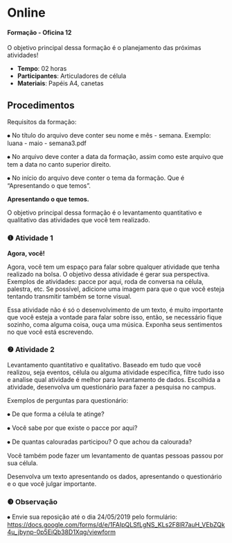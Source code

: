 # Online
#### Formação - Oficina 12

O objetivo principal dessa formação é o planejamento das próximas atividades!

- **Tempo**: 02 horas
- **Participantes**:  Articuladores de célula
- **Materiais**: Papéis A4, canetas

## Procedimentos

Requisitos da formação:

⦁	No título do arquivo deve conter seu nome e mês - semana. 
Exemplo: luana - maio - semana3.pdf

⦁	No arquivo deve conter a data da formação, assim como este arquivo que tem a data no canto superior direito.

⦁	No início do arquivo deve conter o tema da formação. Que é “Apresentando o que temos”.

**Apresentando o que temos.**

O objetivo principal dessa formação é o levantamento quantitativo e qualitativo das atividades que você tem realizado. 

### ❶ Atividade 1 

**Agora, você!**

Agora, você tem um espaço para falar sobre qualquer atividade que tenha realizado na bolsa. O objetivo dessa atividade é gerar sua perspectiva.
Exemplos de atividades: pacce por aqui, roda de conversa na célula, palestra, etc.
Se possível, adicione uma imagem para que o que você esteja tentando transmitir também se torne visual. 

Essa atividade não é só o desenvolvimento de um texto, é muito importante que você esteja a vontade para falar sobre isso, então, se necessário fique sozinho, coma alguma coisa, ouça uma música. Exponha seus sentimentos no que você está escrevendo.


### ❷ Atividade 2 

Levantamento quantitativo e qualitativo.
Baseado em tudo que você realizou, seja eventos, célula ou alguma atividade específica, filtre tudo isso e analise qual atividade é melhor para levantamento de dados. 
Escolhida a atividade, desenvolva um questionário para fazer a pesquisa no campus.

Exemplos de perguntas para questionário:

⦁	De que forma a célula te atinge?

⦁	Você sabe por que existe o pacce por aqui?

⦁	De quantas calouradas participou? O que achou da calourada?

Você também pode fazer um levantamento de quantas pessoas passou por sua célula.

Desenvolva um texto apresentando os dados, apresentando o questionário e o que você julgar importante. 

### ❸ Observação 


⦁	Envie sua reposição até o dia 24/05/2019 pelo formulário: https://docs.google.com/forms/d/e/1FAIpQLSfLgNS_KLs2F8lR7auH_VEbZQk4u_jbynp-0p5EiQb38D1Xqg/viewform 

 



